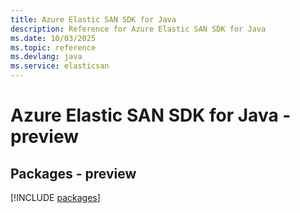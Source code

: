 ```yaml
---
title: Azure Elastic SAN SDK for Java
description: Reference for Azure Elastic SAN SDK for Java
ms.date: 10/03/2025
ms.topic: reference
ms.devlang: java
ms.service: elasticsan
---
```

# Azure Elastic SAN SDK for Java - preview
## Packages - preview
[!INCLUDE [packages](elastic-san-index.md)]